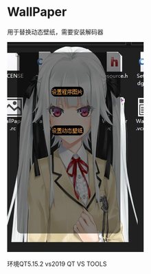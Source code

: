 # WallPaper

用于替换动态壁纸，需要安装解码器

![](https://raw.githubusercontent.com/btkrc/WallPaper/main/%E5%B1%8F%E5%B9%95%E6%88%AA%E5%9B%BE%202022-04-27%20094805.jpg)

环境QT5.15.2 vs2019 QT VS TOOLS